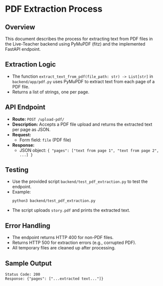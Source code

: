 # PDF Extraction Process

## Overview
This document describes the process for extracting text from PDF files in the Live-Teacher backend using PyMuPDF (fitz) and the implemented FastAPI endpoint.

## Extraction Logic
- The function `extract_text_from_pdf(file_path: str) -> List[str]` in `backend/app/pdf.py` uses PyMuPDF to extract text from each page of a PDF file.
- Returns a list of strings, one per page.

## API Endpoint
- **Route:** `POST /upload-pdf/`
- **Description:** Accepts a PDF file upload and returns the extracted text per page as JSON.
- **Request:**
  - Form field: `file` (PDF file)
- **Response:**
  - JSON object: `{ "pages": ["text from page 1", "text from page 2", ...] }`

## Testing
- Use the provided script `backend/test_pdf_extraction.py` to test the endpoint.
- Example:
  ```bash
  python3 backend/test_pdf_extraction.py
  ```
- The script uploads `story.pdf` and prints the extracted text.

## Error Handling
- The endpoint returns HTTP 400 for non-PDF files.
- Returns HTTP 500 for extraction errors (e.g., corrupted PDF).
- All temporary files are cleaned up after processing.

## Sample Output
```
Status Code: 200
Response: {"pages": ["...extracted text..."]}
```